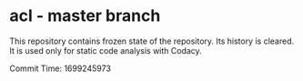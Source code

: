 # acl - master branch

This repository contains frozen state of the repository.
Its history is cleared. It is used only for static code
analysis with Codacy.

Commit Time: 1699245973